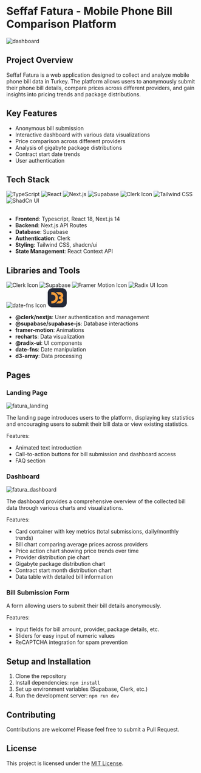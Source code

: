 # Seffaf Fatura - Mobile Phone Bill Comparison Platform

![dashboard](https://github.com/user-attachments/assets/7f45b36f-1a5a-47e7-9e10-ce43c4e8235a)

## Project Overview

Seffaf Fatura is a web application designed to collect and analyze mobile phone bill data in Turkey. The platform allows users to anonymously submit their phone bill details, compare prices across different providers, and gain insights into pricing trends and package distributions.

## Key Features

- Anonymous bill submission
- Interactive dashboard with various data visualizations
- Price comparison across different providers
- Analysis of gigabyte package distributions
- Contract start date trends
- User authentication

## Tech Stack

<div >
	<img width="50" src="https://user-images.githubusercontent.com/25181517/183890598-19a0ac2d-e88a-4005-a8df-1ee36782fde1.png" alt="TypeScript" title="TypeScript"/>
	<img width="50" src="https://user-images.githubusercontent.com/25181517/183897015-94a058a6-b86e-4e42-a37f-bf92061753e5.png" alt="React" title="React"/>
	<img width="50" src="https://github.com/marwin1991/profile-technology-icons/assets/136815194/5f8c622c-c217-4649-b0a9-7e0ee24bd704" alt="Next.js" title="Next.js"/>
	<img width="50" src="https://github.com/user-attachments/assets/e40fc76b-c8d8-47c3-bb53-c7795abaf596" alt="Supabase" title="Supabase"/>
  <img  height="50" src="https://images.clerk.com/static/logo-light-mode-400x400.png" alt="Clerk Icon" title="Clerk">
	<img width="50" src="https://user-images.githubusercontent.com/25181517/202896760-337261ed-ee92-4979-84c4-d4b829c7355d.png" alt="Tailwind CSS" title="Tailwind CSS"/>
	<img width="50" src="https://github.com/user-attachments/assets/e4bd419a-2a4a-459a-ba9a-d3324e693c4d" alt="ShadCn UI" title="ShadCn UI"/>
</div>
<br />

- **Frontend**: Typescript, React 18, Next.js 14
- **Backend**: Next.js API Routes
- **Database**: Supabase
- **Authentication**: Clerk
- **Styling**: Tailwind CSS, shadcn/ui
- **State Management**: React Context API

## Libraries and Tools

<div>
  <img  height="50" src="https://images.clerk.com/static/logo-light-mode-400x400.png" alt="Clerk Icon" title="Clerk">
  <img width="50" src="https://github.com/user-attachments/assets/e40fc76b-c8d8-47c3-bb53-c7795abaf596" alt="Supabase" title="Supabase"/>
  <img  width="50" height="50" src="https://framerusercontent.com/images/48ha9ZR9oZQGQ6gZ8YUfElP3T0A.png" alt="Framer Motion Icon" title="Framer Motion" />
  <img  width="50" height="50" src="https://github.com/user-attachments/assets/b94e49e7-bfa4-4de4-afca-61db0ba40e38" alt="Radix UI Icon" title="Radix UI" />
  <img  width="50" height="50" src="https://github.com/user-attachments/assets/2e8972d6-e639-4a7e-80a0-08ed304160be" alt="date-fns Icon" title="date-fns" />
  <img  width="50" height="50" src="https://github.com/tandpfun/skill-icons/raw/main/icons/D3-Dark.svg" alt="D3-array Icon" title="D3" />
</div>

- **@clerk/nextjs**: User authentication and management
- **@supabase/supabase-js**: Database interactions
- **framer-motion**: Animations
- **recharts**: Data visualization
- **@radix-ui**: UI components
- **date-fns**: Date manipulation
- **d3-array**: Data processing

## Pages

### Landing Page

![fatura_landing](https://github.com/user-attachments/assets/c7c7526c-c924-4923-af06-0514443686ce)

The landing page introduces users to the platform, displaying key statistics and encouraging users to submit their bill data or view existing statistics.

Features:
- Animated text introduction
- Call-to-action buttons for bill submission and dashboard access
- FAQ section

### Dashboard

![fatura_dashboard](https://github.com/user-attachments/assets/57b52b8f-e098-48f1-9e03-0f016532d431)

The dashboard provides a comprehensive overview of the collected bill data through various charts and visualizations.

Features:
- Card container with key metrics (total submissions, daily/monthly trends)
- Bill chart comparing average prices across providers
- Price action chart showing price trends over time
- Provider distribution pie chart
- Gigabyte package distribution chart
- Contract start month distribution chart
- Data table with detailed bill information

### Bill Submission Form

A form allowing users to submit their bill details anonymously.

Features:
- Input fields for bill amount, provider, package details, etc.
- Sliders for easy input of numeric values
- ReCAPTCHA integration for spam prevention

## Setup and Installation

1. Clone the repository
2. Install dependencies: `npm install`
3. Set up environment variables (Supabase, Clerk, etc.)
4. Run the development server: `npm run dev`

## Contributing

Contributions are welcome! Please feel free to submit a Pull Request.

## License

This project is licensed under the [MIT License](LICENSE).
